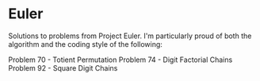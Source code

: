 # Euler

Solutions to problems from Project Euler. I'm particularly proud of both the
algorithm and the coding style of the following:

Problem 70 - Totient Permutation
Problem 74 - Digit Factorial Chains
Problem 92 - Square Digit Chains
